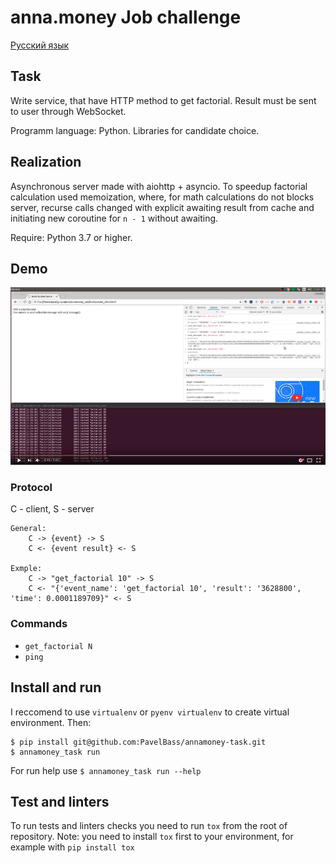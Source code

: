 # anna.money Job challenge

[Русский язык](README_RU.md)

## Task

Write service, that have HTTP method to get factorial. 
Result must be sent to user through WebSocket.

Programm language: Python. Libraries for candidate choice.


## Realization

Asynchronous server made with aiohttp + asyncio. To speedup factorial calculation used memoization,
where, for math calculations do not blocks server, recurse calls changed with explicit awaiting result from cache and initiating new coroutine for `n - 1`
without awaiting.

Require: Python 3.7 or higher.

## Demo
[![Demo](demo_video.png)](https://youtu.be/pMMf_fhCPIo)

### Protocol

C - client, S - server

```
General:
    C -> {event} -> S
    C <- {event result} <- S

Exmple:
    C -> "get_factorial 10" -> S
    C <- "{'event_name': 'get_factorial 10', 'result': '3628800', 'time': 0.0001189709}" <- S
```
### Commands
* `get_factorial N`
* `ping`


## Install and run
I reccomend to use `virtualenv` or `pyenv virtualenv` to create virtual environment. 
Then: 

```
$ pip install git@github.com:PavelBass/annamoney-task.git
$ annamoney_task run
```

For run help use `$ annamoney_task run --help`


## Test and linters

To run tests and linters checks you need to run `tox` from the root of repository.
Note: you need to install `tox` first to your environment, for example with `pip install tox` 
